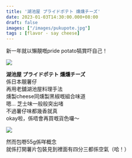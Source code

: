 ```yaml
---
title: '湖池屋 プライドポテト 燻燻チーズ'
date: 2023-01-03T14:30:00.000+08:00
draft: false
images: ["/images/pukupote.jpg"]
tags : [flavor - say cheese]
---
```


新一年就以懶靚嘅pride potato犒賞吓自己！

![](/images/pukupote.jpg)

**湖池屋 プライドポテト 燻燻チーズ**  
係日本靚薯仔  
再用老舖湖池屋料理手法  
燻製cheese同燻製黑椒嘅組合味道  
嗯... 芝士味一般般突出啫  
不過薯仔味都幾香就真  
okay啦，係唔會再買嘅貨色囉～  

![](/images/pukupote1.jpg)

然而包嘢55g係咩概念  
就係打開薯片包裝見到裡面有四分三都係空氣（哈！）  
